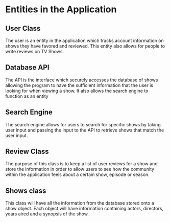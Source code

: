 # Entities in the Application

## User Class

The user is an entity in the application which tracks account information on shows they have favored and reviewed. This entity also allows for people to write reviews on TV Shows. 

## Database API

The API is the interface which securely accesses the database of shows allowing the program to have the sufficient information that the user is looking for when viewing a show. It also allows the search engine to function as an entity

## Search Engine

The search engine allows for users to search for specific shows by taking user input and passing the input to the API to retrieve shows that match the user input. 

## Review Class

The purpose of this class is to keep a list of user reviews for a show and store the information in order to allow users to see how the community within the application feels about a certain show, episode or season. 

## Shows class

This class will have all the information from the database stored onto a show object. Each object will have information containing actors, directors, years aired and a synopsis of the show. 

## 
